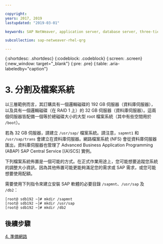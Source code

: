 ```yaml
---

copyright:
years: 2017, 2019
lastupdated: "2019-03-01"

keywords: SAP NetWeaver, application server, database server, three-tier

subcollection: sap-netweaver-rhel-qrg

---
```


{:shortdesc: .shortdesc}
{:codeblock: .codeblock}
{:screen: .screen}
{:new_window: target="_blank"}
{:pre: .pre}
{:table: .aria-labeledby="caption"}

# 3. 分割及檔案系統

以三層範例而言，其訂購具有一個邏輯磁碟的 192 GB 伺服器（資料庫伺服器），以及具有一個邏輯磁碟（在 RAID 1 上）的 32 GB 伺服器（資料庫伺服器）。這兩個伺服器皆配備一個等於總磁碟大小的大型 root 檔案系統（其中有些空間用於 `/boot`）。

若為 32 GB 伺服器，請建立 `/usr/sap/` 檔案系統。請注意，`sapmnt1` 和 `/usr/sap/trans` 會建立在資料庫伺服器。網路檔案系統 (NFS) 會從資料庫伺服器匯出，資料庫伺服器也管理了 Advanced Business Application Programming (ABAP) SAP Central Service [(A)SCS] 實例。

下列檔案系統佈置是一個可能的方式。在正式作業用途上，您可能想要追蹤您系統的調整大小資訊，因為其他佈置可能更能夠滿足您的需求或 SAP 需求，或您可能想要使用配額。


需要使用下列指令來建立安裝 SAP 軟體的必要目錄 `/sapmnt`、`/usr/sap` 及 `/db2`：
```
[root@ sdb192 ~]# mkdir /sapmnt
[root@ sdb192 ~]# mkdir /usr/sap
[root@ sdb192 ~]# mkdir /db2
```

## 後續步驟

[4. 準備網路](/docs/infrastructure/sap-netweaver-rhel-qrg?topic=sap-netweaver-rhel-qrg-network#network)
